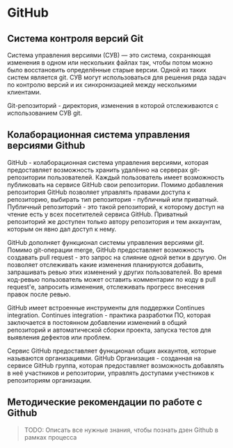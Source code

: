 # GitHub

## Система контроля версий Git

Система управления версиями (СУВ) — это система, сохраняющая изменения в одном или нескольких файлах так, чтобы потом
можно было восстановить определённые старые версии. Одной из таких систем является git. СУВ могут использоваться для
решения ряда задач по контролю версий и их синхронизацией между несколькими клиентами.

Git-репозиторий - директория, изменения в которой отслеживаются с использованием СУВ git.

## Колаборационная система управления версиями Github

GitHub - колаборационная система управления версиями, которая предоставляет возможность хранить удалённо на серверах
git-репозитории пользователей. Каждый пользователь имеет возможность публиковать на сервисе GitHub свои репозитории.
Помимо добавления репозитория GitHub позволяет управлять правами доступа к репозиторию, выбирать тип репозитория -
публичный или приватный. Публичный репозиторий - это такой репозиторий, к которому доступ на чтение есть у всех
посетителей сервиса GitHub. Приватный репозиторий же доступен только автору репозитория и тем аккаунтам, которым он явно
дал доступ к нему.

GitHub дополняет функционал системы управления версиями git. Помимо git-операции merge, GitHub предоставляет возможность
создавать pull request - это запрос на слияние одной ветки в другую. Он позволяет отслеживать какие изменения планируются
добавить, запрашивать ревью этих изменений у других пользователей. Во время код-ревью пользователь может оставить
комментарии по коду в pull request'е, запросить изменения, отслеживать прогресс внесения правок после ревью.

GitHub имеет встроенные инструменты для поддержки Continues integration. Continues integration - практика разработки ПО,
которая заключается в постоянном добавлении изменений в общий репозиторий и автоматической сборки проекта, запуска тестов
для выявления дефектов или проблем.

Сервис GitHub предоставляет функционал общих аккаунтов, которые называются организациями. GitHub Организация - созданная
на сервисе GitHub группа, которая предоставляет возможность добавлять в неё участников и репозитории, управлять доступами
учестников к репозиториям организации.

## Методические рекомендации по работе с Github

> TODO: Описать все нужные знания, чтобы познать дзен Github в рамках процесса
